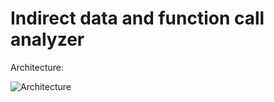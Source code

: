 # Indirect data and function call analyzer
 
 Architecture:
 
 ![Architecture](http://www.plantuml.com/plantuml/proxy?src=https://raw.githubusercontent.com/valb3r/ClassAnalyzer/develop/docs/architecture.puml&fmt=svg&sanitize=true&vvv=1)

